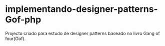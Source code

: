 # implementando-designer-patterns-Gof-php
Projecto criado para estudo de designer patterns baseado no livro Gang of four(Gof).
